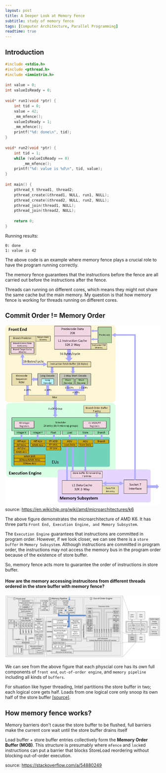 ```yaml
---
layout: post
title: A Deeper Look at Memory Fence
subtitle: study of memory fence
tags: [Computer Architecture, Parallel Programming]
readtime: true
---
```


## Introduction
```c
#include <stdio.h>
#include <pthread.h>
#include <immintrin.h>

int value = 0;
int valueIsReady = 0;

void* run1(void *ptr) {
    int tid = 0;
    value = 42;
    _mm_mfence();
    valueIsReady = 1;
    _mm_mfence();
    printf("%d: done\n", tid);
}

void* run2(void *ptr) {
    int tid = 1;
    while (valueIsReady == 0)
        _mm_mfence();
    printf("%d: value is %d\n", tid, value);
}

int main() {
    pthread_t thread1, thread2;
    pthread_create(&thread1, NULL, run1, NULL);
    pthread_create(&thread2, NULL, run2, NULL);
    pthread_join(thread1, NULL);
    pthread_join(thread2, NULL);

    return 0;
}
```
Running results:
```
0: done
1: value is 42
```

The above code is an example where memory fence plays a crucial role to have the program running correctly. 

The memory fence guarantees that the instructions before the fence are all carried out before the instructions after the fence. 

Threads can running on different cores, which means they might not share the same cache but the main memory. My question is that how memory fence is working for threads running on different cores.

## Commit Order != Memory Order
![k6](../assets/img/memory_fence/K6_block_diagram.webp)
source: https://en.wikichip.org/wiki/amd/microarchitectures/k6

The above figure demonstrates the microarchitecture of AMD K6. It has three parts `Front End, Execution Engine, and Memory Subsystem`. 

The `Execution Engine` guarantees that instructions are committed in program order. However, if we look closer, we can see there is a `store buffer` in `Memory Subsystem`. Although instructions are committed in program order, the instructions may not access the memory bus in the program order because of the existence of store buffer.

So, memory fence acts more to guarantee the order of instructions in store buffer. 

#### How are the memory accessing instrucitons from different threads ordered in the store buffer with memory fence?
![archi](../assets/img/memory_fence/PmR2H.png)

We can see from the above figure that each physcial core has its own full components of `front end`, `out-of-order engine`, and `memory pipeline` including all kinds of `buffers`. 

For situation like hyper threading, Intel partitions the store buffer in two; each logical core gets half. Loads from one logical core only snoop its own half of the store buffer [[source]](https://stackoverflow.com/questions/32979067/what-will-be-used-for-data-exchange-between-threads-are-executing-on-one-core-wi).


## How memory fence works?
Memory barriers don't cause the store buffer to be flushed, full barriers make the current core wait until the store buffer drains itself

Load buffer + store buffer entries collectively form the **Memory Order Buffer (MOB)**. This structure is presumably where `mfence` and `lock`ed instructions can put a barrier that blocks StoreLoad reordering without blocking out-of-order execution.

source: https://stackoverflow.com/a/54880249